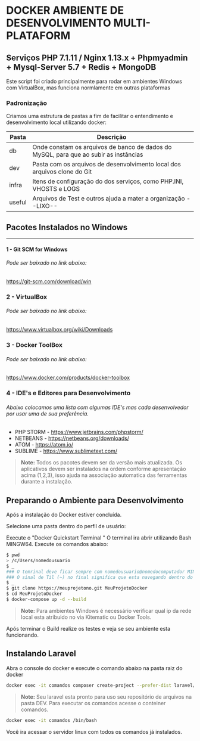 

# DOCKER AMBIENTE DE DESENVOLVIMENTO MULTI-PLATAFORM #
## Serviços PHP 7.1.11 /  Nginx 1.13.x + Phpmyadmin + Mysql-Server 5.7 + Redis + MongoDB

Este script foi criado principalmente para rodar em ambientes Windows com VirtualBox, mas funciona normlamente em outras plataformas

### Padronização ###

Criamos uma estrutura de pastas a fim de facilitar o entendimento e desenvolvimento local utilizando docker:

| Pasta | Descrição |
| ------ | ------ |
| db |  Onde constam os arquivos de banco de dados do MySQL, para que ao subir as instâncias |
| dev | Pasta com os arquivos de desenvolvimento local dos arquivos clone do Git |
| infra | Itens de configuração do dos serviços, como PHP.INI, VHOSTS e LOGS|
| useful | Arquivos de Test e outros ajuda a mater a organização --LIXO-- |



## Pacotes Instalados no Windows #####
 ---------------------------------
#### 1 - Git SCM for Windows
###### Pode ser baixado no link abaixo:
https://git-scm.com/download/win
### 2 - VirtualBox
###### Pode ser baixado no link abaixo:
https://www.virtualbox.org/wiki/Downloads
### 3 - Docker ToolBox 
###### Pode ser baixado no link abaixo:
https://www.docker.com/products/docker-toolbox
### 4 - IDE's e Editores para Desenvolvimento 
###### Abaixo colocamos uma lista com algumas IDE's mas cada desenvolvedor por usar uma de sua preferência.
- PHP STORM - https://www.jetbrains.com/phpstorm/
- NETBEANS - https://netbeans.org/downloads/
- ATOM - https://atom.io/
- SUBLIME - https://www.sublimetext.com/

> **Note:**
> Todos os pacotes devem ser da versão mais atualizada.
>Os aplicativos devem ser instalados na ordem conforme apresentação acima (1,2,3), isso ajuda na associação automatica das ferramentas durante a instalação.


## Preparando o Ambiente para Desenvolvimento #####

Após a instalação do Docker estiver concluída.

Selecione uma pasta dentro do perfil de usuário:

Execute o "Docker Quickstart Terminal "
O terminal ira abrir utilizando Bash MINGW64.
Execute os comandos abaixo:

``` sh
$ pwd
> /c/Users/nomedousuario
$ _
### O temrinal deve ficar sempre com nomedousuario@nomedocomputador MINGW64 ~
### O sinal de Til (~) no final significa que esta navegando dentro do perfil do usuário
$ _
$ git clone https://meuprojetono.git MeuProjetoDocker
$ cd MeuProjetoDocker
$ docker-compose up -d --build
```

> **Note:**
Para ambientes Windows é necessário verificar qual ip da rede local esta atribuido no via Kitematic ou Docker Tools.


Após terminar o Build realize os testes e veja se seu ambiente esta funcionando.


## Instalando Laravel

Abra o console do docker e execute o comando abaixo na pasta raiz do docker

``` sh
docker exec -it comandos composer create-project --prefer-dist laravel/laravel /var/www/html/app && cd /var/www/html/app && composer update && composer install && composer dump
```

> **Note:**
Seu laravel esta pronto para uso seu repositório de arquivos na pasta DEV.
Para executar os comandos acesse o conteiner comandos.

``` sh
docker exec -it comandos /bin/bash

```
Você ira acessar o servidor linux com todos os comandos já instalados.

